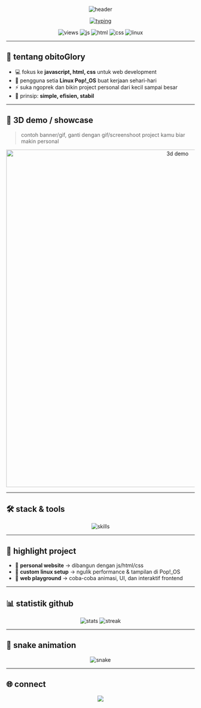 <!-- 3D style header -->
<p align="center">
  <img src="https://capsule-render.vercel.app/api?type=waving&height=220&text=obitoGlory&fontAlign=50&fontAlignY=40&color=0:0f2027,50:203a43,100:2c5364&fontColor=ffffff&desc=javascript%20%7C%20html%20%7C%20css%20%7C%20linux(pop!_os)&descAlign=50&descAlignY=65" alt="header" />
</p>

<!-- typing animation -->
<p align="center">
  <a href="https://github.com/obitoGlory">
    <img src="https://readme-typing-svg.demolab.com?font=JetBrains+Mono&weight=700&size=24&pause=1200&center=true&vCenter=true&random=false&width=900&lines=halo%2C%20aku%20obitoGlory%20%E2%9C%A8;ngoprek%20javascript%20%2C%20html%2C%20dan%20css;ngulik%20linux%20pop!_os%20setiap%20hari;ngoding%20buat%20project%20web%20%F0%9F%9A%80" alt="typing" />
  </a>
</p>

<!-- quick badges -->
<p align="center">
  <img src="https://komarev.com/ghpvc/?username=obitoGlory&label=visitors&style=flat" alt="views" />
  <img src="https://img.shields.io/badge/javascript-%20-f7df1e.svg?logo=javascript&logoColor=000" alt="js" />
  <img src="https://img.shields.io/badge/html5-%20-e34f26.svg?logo=html5&logoColor=fff" alt="html" />
  <img src="https://img.shields.io/badge/css3-%20-1572b6.svg?logo=css3&logoColor=fff" alt="css" />
  <img src="https://img.shields.io/badge/linux-pop!__os-48b9c7.svg?logo=linux&logoColor=fff" alt="linux" />
</p>

---

## 👋 tentang obitoGlory
- 💻 fokus ke **javascript, html, css** untuk web development  
- 🐧 pengguna setia **Linux Pop!\_OS** buat kerjaan sehari-hari  
- ⚡ suka ngoprek dan bikin project personal dari kecil sampai besar  
- 🚀 prinsip: **simple, efisien, stabil**  

---

## 🌌 3D demo / showcase
> contoh banner/gif, ganti dengan gif/screenshoot project kamu biar makin personal  
<p align="center">
  <img src="https://raw.githubusercontent.com/obitoGlory/obitoGlory/main/3d_banner.gif" alt="3d demo" width="900" />
</p>

---

## 🛠️ stack & tools
<p align="center">
  <img src="https://skillicons.dev/icons?i=javascript,html,css,linux&perline=4" alt="skills" />
</p>

---

## 📂 highlight project
- 🔹 **personal website** → dibangun dengan js/html/css  
- 🔹 **custom linux setup** → ngulik performance & tampilan di Pop!\_OS  
- 🔹 **web playground** → coba-coba animasi, UI, dan interaktif frontend  

---

## 📊 statistik github
<p align="center">
  <img src="https://github-readme-stats.vercel.app/api?username=obitoGlory&show_icons=true&theme=tokyonight" alt="stats" />
  <img src="https://github-readme-streak-stats.herokuapp.com?user=obitoGlory&theme=tokyonight" alt="streak" />
</p>

---

## 🐍 snake animation
<p align="center">
  <img src="https://raw.githubusercontent.com/obitoGlory/obitoGlory/output/github-contribution-grid-snake.svg" alt="snake" />
</p>

---

## 🌐 connect
<p align="center">
  <a href="https://github.com/obitoGlory">
    <img src="https://img.shields.io/badge/github-obitoGlory-black?logo=github&style=for-the-badge" />
  </a>
</p>
